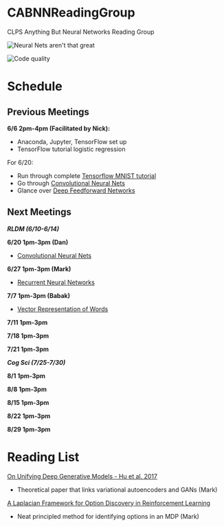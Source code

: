 # CABNNReadingGroup

CLPS Anything But Neural Networks Reading Group

![Neural Nets aren't that great](https://imgs.xkcd.com/comics/machine_learning.png)

![Code quality](https://imgs.xkcd.com/comics/code_quality_3.png)

Schedule
========

Previous Meetings
--------
**6/6 2pm-4pm (Facilitated by Nick):**

- Anaconda, Jupyter, TensorFlow set up
- TensorFlow tutorial logistic regression

For 6/20:

- Run through complete [Tensorflow MNIST tutorial](https://www.tensorflow.org/get_started/mnist/pros)
- Go through [Convolutional Neural Nets](https://www.tensorflow.org/tutorials/deep_cnn)
- Glance over [Deep Feedforward Networks](http://www.deeplearningbook.org/contents/mlp.html)

Next Meetings
---
**_RLDM (6/10-6/14)_**

**6/20 1pm-3pm (Dan)**

- [Convolutional Neural Nets](https://www.tensorflow.org/tutorials/deep_cnn)

**6/27 1pm-3pm (Mark)**

- [Recurrent Neural Networks](https://www.tensorflow.org/tutorials/recurrent)

**7/7 1pm-3pm (Babak)**

- [Vector Representation of Words](https://www.tensorflow.org/tutorials/word2vec) 

**7/11 1pm-3pm**

**7/18 1pm-3pm**

**7/21 1pm-3pm**

**_Cog Sci (7/25-7/30)_**

**8/1 1pm-3pm**

**8/8 1pm-3pm**

**8/15 1pm-3pm**

**8/22 1pm-3pm**

**8/29 1pm-3pm**






Reading List
=====
[On Unifying Deep Generative Models - Hu et al. 2017](https://arxiv.org/pdf/1706.00550.pdf)

- Theoretical paper that links variational autoencoders and GANs (Mark)

[A Laplacian Framework for Option Discovery in Reinforcement Learning](https://arxiv.org/pdf/1703.00956.pdf)

- Neat principled method for identifying options in an MDP (Mark)